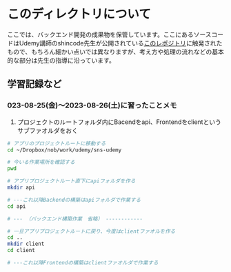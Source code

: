 # このディレクトリについて

ここでは、バックエンド開発の成果物を保管しています。ここにあるソースコードはUdemy講師のshincode先生が公開されている[このレポジトリ](https://github.com/Shin-sibainu/udemy-sns-api)に触発されたもので、もちろん細かい点いでは異なりますが、考え方や処理の流れなどの基本的な部分は先生の指導に沿っています。  

## 学習記録など

### 023-08-25(金)〜2023-08-26(土)に習ったことメモ

1. プロジェクトのルートフォルダ内にBacendをapi、Frontendをclientというサブファオルダをおく

```bash
# アプリのプロジェクトルートに移動する
cd ~/Dropbox/nob/work/udemy/sns-udemy

# 今いる作業場所を確認する
pwd

# アプリプロジェクトルート直下にapiフォルダを作る
mkdir api

# ---これ以降Backendの構築はapiフォルダで作業する
cd api

# --- （バックエンド構築作業　省略） ------------

# 一旦アプリプロジェクトルートに戻り、今度はclientファオルを作る
cd ..
mkdir client
cd client

# ---これ以降Frontendの構築はclientファオルダで作業する
```
